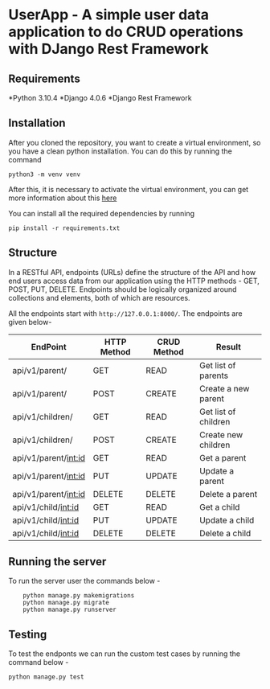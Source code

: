 # UserApp - A simple user data application to do CRUD operations with DJango Rest Framework

## Requirements
*Python 3.10.4
*Django 4.0.6
*Django Rest Framework

## Installation
After you cloned the repository, you want to create a virtual environment, so you have a clean python installation. You can do this by running the command
```
python3 -m venv venv

```
After this, it is necessary to activate the virtual environment, you can get more information about this [here](https://docs.python.org/3/tutorial/venv.html)

You can install all the required dependencies by running
```
pip install -r requirements.txt

```
## Structure
In a RESTful API, endpoints (URLs) define the structure of the API and how end users access data from our 
application using the HTTP methods - GET, POST, PUT, DELETE. Endpoints should be logically organized 
around collections and elements, both of which are resources.

All the endpoints start with `http://127.0.0.1:8000/`. The endpoints are given below-

| EndPoint  | HTTP Method | CRUD Method  | Result |
| ------------- | ------------- | ------------- | ------------- |
| api/v1/parent/  | GET  | READ  | Get list of parents  |
| api/v1/parent/  | POST  | CREATE  | Create a new parent  |
| api/v1/children/  | GET  | READ  | Get list of children  |
| api/v1/children/  | POST  | CREATE  | Create new children  |
| api/v1/parent/<int:id>  | GET  | READ  | Get a parent  |
| api/v1/parent/<int:id>  | PUT  | UPDATE  | Update a parent  |
| api/v1/parent/<int:id>  | DELETE  | DELETE  | Delete a parent  |
| api/v1/child/<int:id>  | GET  | READ  | Get a child  |
| api/v1/child/<int:id>  | PUT  | UPDATE  | Update a child  |
| api/v1/child/<int:id>  | DELETE  | DELETE  | Delete a child  |

## Running the server
To run the server user the commands below -
```
    python manage.py makemigrations
    python manage.py migrate
    python manage.py runserver
```

## Testing
To test the endponts we can run the custom test cases by running the command below -
```
python manage.py test
```

